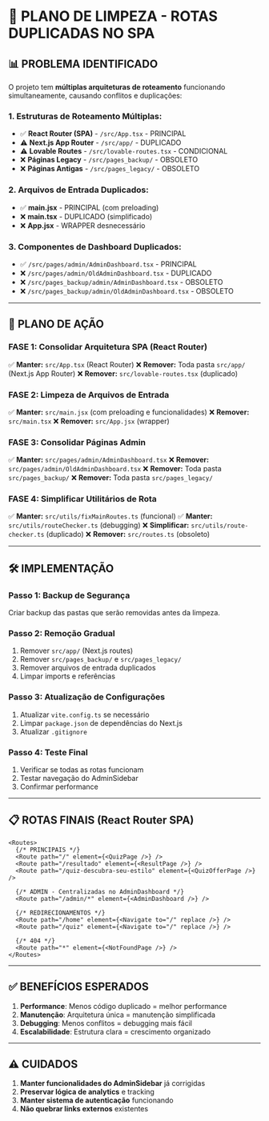 # 🚨 PLANO DE LIMPEZA - ROTAS DUPLICADAS NO SPA

## 📊 **PROBLEMA IDENTIFICADO**

O projeto tem **múltiplas arquiteturas de roteamento** funcionando simultaneamente, causando conflitos e duplicações:

### **1. Estruturas de Roteamento Múltiplas:**
- ✅ **React Router (SPA)** - `/src/App.tsx` - PRINCIPAL
- ⚠️ **Next.js App Router** - `/src/app/` - DUPLICADO 
- ⚠️ **Lovable Routes** - `/src/lovable-routes.tsx` - CONDICIONAL
- ❌ **Páginas Legacy** - `/src/pages_backup/` - OBSOLETO
- ❌ **Páginas Antigas** - `/src/pages_legacy/` - OBSOLETO

### **2. Arquivos de Entrada Duplicados:**
- ✅ **main.jsx** - PRINCIPAL (com preloading)
- ❌ **main.tsx** - DUPLICADO (simplificado)
- ❌ **App.jsx** - WRAPPER desnecessário

### **3. Componentes de Dashboard Duplicados:**
- ✅ `/src/pages/admin/AdminDashboard.tsx` - PRINCIPAL
- ❌ `/src/pages/admin/OldAdminDashboard.tsx` - DUPLICADO
- ❌ `/src/pages_backup/admin/AdminDashboard.tsx` - OBSOLETO
- ❌ `/src/pages_backup/admin/OldAdminDashboard.tsx` - OBSOLETO

---

## 🎯 **PLANO DE AÇÃO**

### **FASE 1: Consolidar Arquitetura SPA (React Router)**
✅ **Manter:** `src/App.tsx` (React Router)
❌ **Remover:** Toda pasta `src/app/` (Next.js App Router)
❌ **Remover:** `src/lovable-routes.tsx` (duplicado)

### **FASE 2: Limpeza de Arquivos de Entrada**
✅ **Manter:** `src/main.jsx` (com preloading e funcionalidades)
❌ **Remover:** `src/main.tsx` 
❌ **Remover:** `src/App.jsx` (wrapper)

### **FASE 3: Consolidar Páginas Admin**
✅ **Manter:** `src/pages/admin/AdminDashboard.tsx`
❌ **Remover:** `src/pages/admin/OldAdminDashboard.tsx`
❌ **Remover:** Toda pasta `src/pages_backup/`
❌ **Remover:** Toda pasta `src/pages_legacy/`

### **FASE 4: Simplificar Utilitários de Rota**
✅ **Manter:** `src/utils/fixMainRoutes.ts` (funcional)
✅ **Manter:** `src/utils/routeChecker.ts` (debugging)
❌ **Simplificar:** `src/utils/route-checker.ts` (duplicado)
❌ **Remover:** `src/routes.ts` (obsoleto)

---

## 🛠️ **IMPLEMENTAÇÃO**

### **Passo 1: Backup de Segurança**
Criar backup das pastas que serão removidas antes da limpeza.

### **Passo 2: Remoção Gradual**
1. Remover `src/app/` (Next.js routes)
2. Remover `src/pages_backup/` e `src/pages_legacy/`
3. Remover arquivos de entrada duplicados
4. Limpar imports e referências

### **Passo 3: Atualização de Configurações**
1. Atualizar `vite.config.ts` se necessário
2. Limpar `package.json` de dependências do Next.js
3. Atualizar `.gitignore` 

### **Passo 4: Teste Final**
1. Verificar se todas as rotas funcionam
2. Testar navegação do AdminSidebar
3. Confirmar performance

---

## 📋 **ROTAS FINAIS (React Router SPA)**

```tsx
<Routes>
  {/* PRINCIPAIS */}
  <Route path="/" element={<QuizPage />} />
  <Route path="/resultado" element={<ResultPage />} />
  <Route path="/quiz-descubra-seu-estilo" element={<QuizOfferPage />} />
  
  {/* ADMIN - Centralizadas no AdminDashboard */}
  <Route path="/admin/*" element={<AdminDashboard />} />
  
  {/* REDIRECIONAMENTOS */}
  <Route path="/home" element={<Navigate to="/" replace />} />
  <Route path="/quiz" element={<Navigate to="/" replace />} />
  
  {/* 404 */}
  <Route path="*" element={<NotFoundPage />} />
</Routes>
```

---

## ✅ **BENEFÍCIOS ESPERADOS**

1. **Performance**: Menos código duplicado = melhor performance
2. **Manutenção**: Arquitetura única = manutenção simplificada  
3. **Debugging**: Menos conflitos = debugging mais fácil
4. **Escalabilidade**: Estrutura clara = crescimento organizado

---

## ⚠️ **CUIDADOS**

1. **Manter funcionalidades do AdminSidebar** já corrigidas
2. **Preservar lógica de analytics** e tracking
3. **Manter sistema de autenticação** funcionando
4. **Não quebrar links externos** existentes
